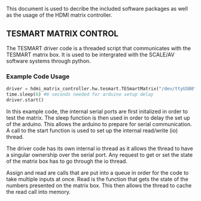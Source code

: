 This document is used to decribe the included software packages as well as the usage of the HDMI matrix controller. 

## TESMART MATRIX CONTROL 

The TESMART driver code is a threaded script that communicates with the TESMART matrix box. It is used to be intergrated with
the SCALE/AV software systems through python. 

### Example Code Usage 
```python
driver = hdmi_matrix_controller.hw.tesmart.TESmartMatrix("/dev/ttyUSB0")
time.sleep(6) #6 seconds needed for arduino setup delay 
driver.start()
```
In this example code, the internal serial ports are first initalized in order to test the matrix. The sleep function is then used in order to delay the set up of the arduino. This allows the arduino to prepare for serial communication. A call to the start function is used to set up the internal read/write (io) thread.

The driver code has its own internal io thread as it allows the thread to have a singular ownership over the serial port. Any request to get or set the state of the matrix box has to go through the io thread. 

Assign and read are calls that are put into a queue in order for the code to take multiple inputs at once. Read is the function that gets the state of the numbers presented on the matrix box. This then allows the thread to cache the read call into memory.

